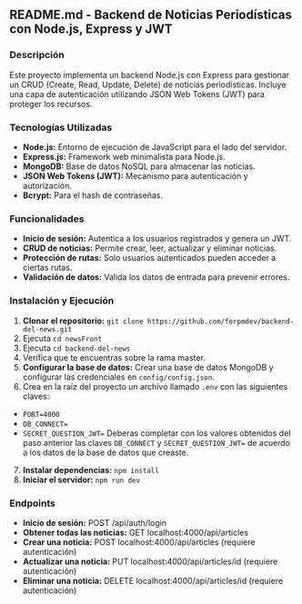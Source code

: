 ## README.md - Backend de Noticias Periodísticas con Node.js, Express y JWT

### Descripción

Este proyecto implementa un backend Node.js con Express para gestionar un CRUD (Create, Read, Update, Delete) de noticias periodísticas. Incluye una capa de autenticación utilizando JSON Web Tokens (JWT) para proteger los recursos.

### Tecnologías Utilizadas

- **Node.js:** Entorno de ejecución de JavaScript para el lado del servidor.
- **Express.js:** Framework web minimalista para Node.js.
- **MongoDB:** Base de datos NoSQL para almacenar las noticias.
- **JSON Web Tokens (JWT):** Mecanismo para autenticación y autorización.
- **Bcrypt:** Para el hash de contraseñas.

### Funcionalidades

- **Inicio de sesión:** Autentica a los usuarios registrados y genera un JWT.
- **CRUD de noticias:** Permite crear, leer, actualizar y eliminar noticias.
- **Protección de rutas:** Solo usuarios autenticados pueden acceder a ciertas rutas.
- **Validación de datos:** Valida los datos de entrada para prevenir errores.

### Instalación y Ejecución

1. **Clonar el repositorio:** `git clone https://github.com/ferpmdev/backend-del-news.git`
2. Ejecuta `cd newsFront`
3. Ejecuta `cd backend-del-news`
4. Verifica que te encuentras sobre la rama master.
5. **Configurar la base de datos:** Crear una base de datos MongoDB y configurar las credenciales en `config/config.json`.
6. Crea en la raíz del proyecto un archivo llamado `.env` con las siguientes claves: 
- `PORT=4000`
- `DB_CONNECT=`
- `SECRET_QUESTION_JWT=`
Deberas completar con los valores obtenidos del paso anterior las claves `DB_CONNECT` y `SECRET_QUESTION_JWT=` de acuerdo a los datos de la base de datos que creaste.
7. **Instalar dependencias:** `npm install`
8. **Iniciar el servidor:** `npm run dev`

### Endpoints

- **Inicio de sesión:** POST /api/auth/login
- **Obtener todas las noticias:** GET localhost:4000/api/articles
- **Crear una noticia:** POST localhost:4000/api/articles (requiere autenticación)
- **Actualizar una noticia:** PUT localhost:4000/api/articles/id (requiere autenticación)
- **Eliminar una noticia:** DELETE localhost:4000/api/articles/id (requiere autenticación)